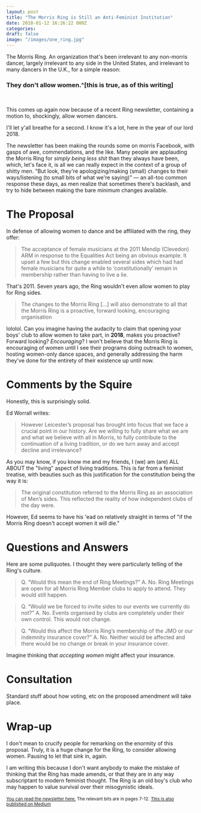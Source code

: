 ```yaml
---
layout: post
title: "The Morris Ring is Still an Anti-Feminist Institution"
date: 2018-01-12 16:26:22 000Z
categories:
draft: false
image: "/images/one_ring.jpg"
---
```


The Morris Ring. An organization that's been irrelevant to any non-morris dancer, largely irrelevant to any side in the United States, and irrelevant to many dancers in the U.K., for a simple reason:

### They don't allow women.^[this is true, as of this writing]
<br/>

This comes up again now because of a recent Ring newsletter, containing a motion to, shockingly, allow women dancers.

I'll let y'all breathe for a second. I know it's a lot, here in the year of our lord 2018.

The newsletter has been making the rounds some on morris Facebook, with gasps of awe, commendations, and the like. Many people are applauding the Morris Ring for *simply being less shit* than they always have been, which, let's face it, is all we can really expect in the context of a group of shitty men. "But look, they're apologizing/making (small) changes to their ways/listening (to small bits of what we're saying)" — an all-too common response these days, as men realize that sometimes there's backlash, and try to hide between making the bare minimum changes available.

# The Proposal
In defense of allowing women to dance and be affiliated with the ring, they offer:
>  The acceptance of female musicians at the 2011 Mendip (Clevedon) ARM in response to the Equalities Act being an obvious example. It upset a few but this change enabled several sides which had had female musicians for quite a while to ‘constitutionally’ remain in membership rather than having to live a lie.

That's 2011. Seven years ago, the Ring wouldn't even allow women to play for Ring sides.

> The changes to the Morris Ring \[...\] will also demonstrate to all that the Morris Ring is a proactive, forward looking, encouraging organisation

lololol. Can you imagine having the audacity to claim that opening your boys' club to allow women to take part, in **2018**, makes you proactive? Forward looking? *Encouraging*?
I won't believe that the Morris Ring is encouraging of women until I see their programs doing outreach to women, hosting women-only dance spaces, and generally addressing the harm they've done for the entirety of their existence up until now.

# Comments by the Squire
Honestly, this is surprisingly solid.

Ed Worrall writes:
> However Leicester’s proposal has brought into focus that we face a crucial point in our history. Are we willing to fully share what we are and what we believe with all in Morris, to fully contribute to the continuation of a living tradition, or do we turn away and accept decline and irrelevance?

As you may know, if you know me and my friends, I (we) am (are) ALL ABOUT the "living" aspect of living traditions. This is far from a feminist treatise, with beauties such as this justification for the constitution being the way it is:
> The original constitution referred to the Morris Ring as an association of Men’s sides. This reflected the reality of how independent clubs of the day were.

However, Ed seems to have his 'ead on relatively straight in terms of "if the Morris Ring doesn't accept women it will die."
# Questions and Answers
Here are some pullquotes. I thought they were particularly telling of the Ring's culture.
> Q. “Would this mean the end of Ring Meetings?”
A. No. Ring Meetings are open for all Morris Ring Member clubs to apply to attend. They would still happen.

> Q. “Would we be forced to invite sides to our events we currently do not?”
A. No. Events organised by clubs are completely under their own control. This would not change.

> Q. “Would this affect the Morris Ring’s membership of the JMO or our indemnity insurance cover?”
A. No. Neither would be affected and there would be no change or break in your insurance cover.

Imagine thinking that *accepting women* might affect your insurance.

# Consultation
Standard stuff about how voting, etc on the proposed amendment will take place.

# Wrap-up
I don't mean to crucify people for remarking on the enormity of this proposal. Truly, it is a huge change for the Ring, to consider allowing women.
Pausing to let that sink in, again.

I am writing this because I don't want anybody to make the mistake of thinking that the Ring has made amends, or that they are in any way subscriptant to modern feminist thought.
The Ring is an old boy's club who may happen to value survival over their misogynistic ideals.


<small>[You can read the newsletter here.](https://themorrisring.org/sites/default/files/docs/bagnews/newsletter-no-108-january-2018.pdf) The relevant bits are in pages 7-12.</small>
<small>[This is also published on Medium](https://medium.com/@rowanlupton/the-morris-ring-and-their-recent-proposal-2f8b5f79b306)</small>